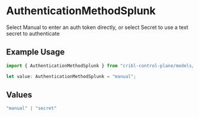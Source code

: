 # AuthenticationMethodSplunk

Select Manual to enter an auth token directly, or select Secret to use a text secret to authenticate

## Example Usage

```typescript
import { AuthenticationMethodSplunk } from "cribl-control-plane/models/operations";

let value: AuthenticationMethodSplunk = "manual";
```

## Values

```typescript
"manual" | "secret"
```